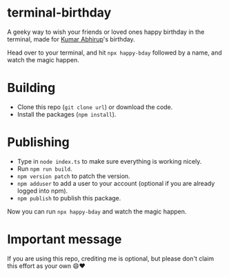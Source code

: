 # terminal-birthday

A geeky way to wish your friends or loved ones happy birthday in the terminal, made for [Kumar Abhirup]'s birthday.

Head over to your terminal, and hit `npx happy-bday` followed by a name, and watch the magic happen.

# Building

- Clone this repo (`git clone url`) or download the code.
- Install the packages (`npm install`).

# Publishing

- Type in `node index.ts` to make sure everything is working nicely.
- Run `npm run build`.
- `npm version patch` to patch the version.
- `npm adduser` to add a user to your account (optional if you are already logged into npm).
- `npm publish` to publish this package.

Now you can run `npx happy-bday` and watch the magic happen.
 
# Important message

If you are using this repo, crediting me is optional, but please don't claim this effort as your own :smile::heart:

[Kumar Abhirup]: https://kumarabhirup.me/
